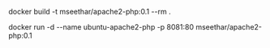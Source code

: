 docker build -t mseethar/apache2-php:0.1 --rm .

docker run -d --name ubuntu-apache2-php -p 8081:80 mseethar/apache2-php:0.1
